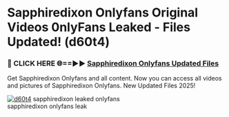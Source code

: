 # Sapphiredixon Onlyfans Original Videos 0nlyFans Leaked - Files Updated! (d60t4)

<h3>🔴 CLICK HERE 🌐==►► <a href="https://tinyurl.com/x26r9saj" rel="nofollow">Sapphiredixon Onlyfans Updated Files</a></h3>

Get Sapphiredixon Onlyfans and all content. Now you can access all videos and pictures of Sapphiredixon Onlyfans. New Updated Files 2025!

[![d60t4](https://i.imgur.com/LkgZPqh.gif)](https://tinyurl.com/x26r9saj)
sapphiredixon leaked onlyfans<br>
sapphiredixon onlyfans leak